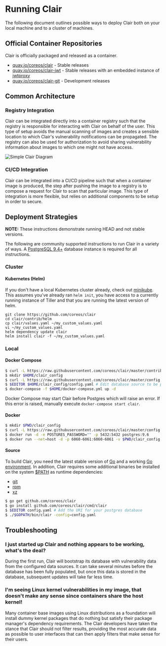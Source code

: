 # Running Clair

The following document outlines possible ways to deploy Clair both on your local machine and to a cluster of machines.

## Official Container Repositories

Clair is officially packaged and released as a container.

* [quay.io/coreos/clair] - Stable releases
* [quay.io/coreos/clair-jwt] - Stable releases with an embedded instance of [jwtproxy]
* [quay.io/coreos/clair-git] - Development releases

[quay.io/coreos/clair]: https://quay.io/repository/coreos/clair
[jwtproxy]: https://github.com/coreos/jwtproxy
[quay.io/coreos/clair-jwt]: https://quay.io/repository/coreos/clair-jwt
[quay.io/coreos/clair-git]: https://quay.io/repository/coreos/clair-git

## Common Architecture

### Registry Integration

Clair can be integrated directly into a container registry such that the registry is responsible for interacting with Clair on behalf of the user.
This type of setup avoids the manual scanning of images and creates a sensible location to which Clair's vulnerability notifications can be propagated.
The registry can also be used for authorization to avoid sharing vulnerability information about images to which one might not have access.

![Simple Clair Diagram](https://cloud.githubusercontent.com/assets/343539/21630809/c1adfbd2-d202-11e6-9dfe-9024139d0a28.png)

### CI/CD Integration

Clair can be integrated into a CI/CD pipeline such that when a container image is produced, the step after pushing the image to a registry is to compose a request for Clair to scan that particular image.
This type of integration is more flexible, but relies on additional components to be setup in order to secure.

## Deployment Strategies

**NOTE:** These instructions demonstrate running HEAD and not stable versions.

The following are community supported instructions to run Clair in a variety of ways.
A [PostgreSQL 9.4+] database instance is required for all instructions.

[PostgreSQL 9.4+]: https://www.postgresql.org

### Cluster

#### Kubernetes (Helm)

If you don't have a local Kubernetes cluster already, check out [minikube].
This assumes you've already ran `helm init`, you have access to a currently running instance of Tiller and that you are running the latest version of helm.

[minikube]: https://github.com/kubernetes/minikube

```
git clone https://github.com/coreos/clair
cd clair/contrib/helm
cp clair/values.yaml ~/my_custom_values.yaml
vi ~/my_custom_values.yaml
helm dependency update clair
helm install clair -f ~/my_custom_values.yaml
```

### Local

#### Docker Compose

```sh
$ curl -L https://raw.githubusercontent.com/coreos/clair/master/contrib/compose/docker-compose.yml -o $HOME/docker-compose.yml
$ mkdir $HOME/clair_config
$ curl -L https://raw.githubusercontent.com/coreos/clair/master/config.yaml.sample -o $HOME/clair_config/config.yaml
$ $EDITOR $HOME/clair_config/config.yaml # Edit database source to be postgresql://postgres:password@postgres:5432?sslmode=disable
$ docker-compose -f $HOME/docker-compose.yml up -d
```

Docker Compose may start Clair before Postgres which will raise an error.
If this error is raised, manually execute `docker-compose start clair`.

#### Docker

```sh
$ mkdir $PWD/clair_config
$ curl -L https://raw.githubusercontent.com/coreos/clair/master/config.yaml.sample -o $PWD/clair_config/config.yaml
$ docker run -d -e POSTGRES_PASSWORD="" -p 5432:5432 postgres:9.6
$ docker run --net=host -d -p 6060-6061:6060-6061 -v $PWD/clair_config:/config quay.io/coreos/clair-git:latest -config=/config/config.yaml
```

#### Source

To build Clair, you need the latest stable version of [Go] and a working [Go environment].
In addition, Clair requires some additional binaries be installed on the system [$PATH] as runtime dependencies:

* [git]
* [rpm]
* [xz]

[Go]: https://github.com/golang/go/releases
[Go environment]: https://golang.org/doc/code.html
[git]: https://git-scm.com
[rpm]: http://www.rpm.org
[xz]: http://tukaani.org/xz
[$PATH]: https://en.wikipedia.org/wiki/PATH_(variable)

```sh
$ go get github.com/coreos/clair
$ go install github.com/coreos/clair/cmd/clair
$ $EDITOR config.yaml # Add the URI for your postgres database
$ ./$GOPATH/bin/clair -config=config.yaml
```

## Troubleshooting

### I just started up Clair and nothing appears to be working, what's the deal?

During the first run, Clair will bootstrap its database with vulnerability data from the configured data sources.
It can take several minutes before the database has been fully populated, but once this data is stored in the database, subsequent updates will take far less time.

### I'm seeing Linux kernel vulnerabilities in my image, that doesn't make any sense since containers share the host kernel!

Many container base images using Linux distributions as a foundation will install dummy kernel packages that do nothing but satisfy their package manager's dependency requirements.
The Clair developers have taken the stance that Clair should not filter results, providing the most accurate data as possible to user interfaces that can then apply filters that make sense for their users.
